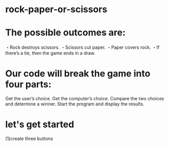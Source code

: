 # rock-paper-or-scissors

# The possible outcomes are:

・Rock destroys scissors.
・Scissors cut paper.
・Paper covers rock.
・If there’s a tie, then the game ends in a draw.

# Our code will break the game into four parts:

Get the user’s choice.
Get the computer’s choice.
Compare the two choices and determine a winner.
Start the program and display the results.

# let's get started

(1)create three buttons
